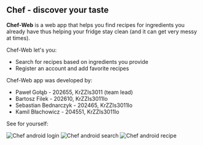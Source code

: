 ## Chef - discover your taste

**Chef-Web** is a web app that helps you find recipes for
ingredients you already have thus helping your fridge stay clean (and it
can get very messy at times).

Chef-Web let's you:
* Search for recipes based on ingredients you provide
* Register an account and add favorite recipes

Chef-Web app was developed by:
* Paweł Gołąb - 202655, KrZZIs3011 (team lead)
* Bartosz Filek - 202610, KrZZIs3011Io
* Sebastian Bednarczyk - 202465, KrZZIs3011Io
* Kamil Błachowicz - 204551, KrZZIs3011Io

See for yourself:

![Chef android login](/images/login.png)
![Chef android search](/images/search.png)
![Chef android recipe](/images/recipe.png)

